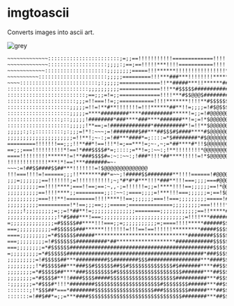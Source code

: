 # imgtoascii
Converts images into ascii art. 

![grey](https://github.com/Roman-0/imgtoascii/assets/54517920/6f63f9b6-bd32-43d7-941a-b31ce053536c)


~~~~~~~~~~~~~~~:::::::::::::::::;;;;=====!!!!!!!!===!================!!!!!!!!!!!!
~~~~~~~~~~~~~:::::::::::::::::::::::;=;;==!!!!!!!!!!!=============!!!!!!!!!!!!!!
~~~~~~~~~~~~~:::::::::::::::::::;;;;:;==;==!!!!!***!!!!===========!!!!!!!*******
~~~~~~~~~~~~::::::::::::::::::::;;;;;;;;=====!!!******!!!!!!!!!!!!!!!!*!*****###
~~~~~~~~~~::::::::::::::::::::::;;;;;=========!!!***###***!!!!!!!!*********#####
~~~~:::::::::::::::::::::::::;:;;;;;=============!!**#####***!!******###########
::::::::::::::::::::::::::;;;;;;;;;;=============!!!**#$$$$$#################$$$
:::::::::::::::::::::::::;==;;;=!=;;=============!!!!***#$$@@@$########$$$$$$$@@
::::::::::::::::::::::;;;=!!===!!=;;===========!!!!*******!!!!**#$$$$$$$$$$$$$@@
::::::::::::::::::::;;;;;=!!=!**#**!!!!!!!=!!!******##**!!=;;;;=!#$@$$$$$@@@@@@@
::::::::::::::::::::;;;;;=****#########****##########*****!=;;=!#@@@@@@@@@@@@@@@
:::::::::::::::::;::;;;;;!########*###****###****#######**!=;=!*$@@@@@@@@@@@@@@@
::::::::::::::::::::;;;;;!**==;=!#############*##########*!=!!**$@@@@@@@@@@@@@@@
;;;;;:;:;:::::::::;:;;;=!*!:~~~;=!########$##***##$$$#$####****#$@@@@@@@@@@@@@@@
;;;;;;;;;;;;;;;;;;;;;=!!**!;~-:;=!##***####*=;::::=*$########*#$@@@@@@@@@@@@@@@@
=========!!!!!!!==;;;!!**##*!==!!!*!=;==***!=;~-,~;=*##****#*!!$@@@@@@@@@@@@@@@@
==;;;===!!!!!!!!!!*!==!*###$$$$#*=;::::;=**!=;:~~:;!**!!!!!!!!*@@@@@@@@@@@@@@@@@
====!!!!!!!!!******!=!**###$$$$#=:~::~~:;!###*!!!*##****!!!!!=!*$@@@@@@@@@@@@@@@
!!!!!!!!!!!!!***!*!==!***#######=~-~~~:=!##$$####$$##***!!!!!!!=!$@@@@@@@@@@@@@@
!!!===!!!!=!======;;;!!*******##*=~~;!#####$$########**!!!!======!#@@@@@@@@@@@@@
;;;=;;;;;;;==!!!!!!!;=!!!!!!!!!!!;~;*#*#*#***!!!*###**!!!===;;;;===#@@@@@@@@@@@@
;;;;;;;;;;==!!!!****;===!!==;==:~,,-;=!!!!!!=;;=!****!!!!==;;;;;;==!*@@@@@@@@@@@
;;;;;;;;;;==!!!!****;;=========;;::~~:;====;;;;=!***!!!===;;;;;;=;==!$@@@@@@@@@@
;;;;;;;;;;===!!!**!=========!!!!****!!==;;;;;;;===!!===;;;;;;;;;=====!#@@@@@@@@@
;;;;;;;;;;==========!*!==;;;==;;;=====;==============;;;;;;;;;===!!!!!*$@@@@@@@@
;;;;;!;;;;;;;;;=;;=!*##**!=;;;;;;;;;;;;;;========;;;;;;;;;;;;==!!*****#**$@@@@@@@
;;;;;;;;;;;;;;;;!*#$###***!===;;;;;;;;;;;;;;;;;;;;;;;;;;;=!!!!***#######*#$$@@@@
=;;;;;;;;;;;;;;=#$$$$$##****!!!===;;=;;;;;;;;;;;=;====!!!!*****######$$##!*#@@@@
===;;;;;;;;;;;=#$$$$$$###******!!!!!!!=!!!==!==!!!!!!*********#####$$$$$$#**@@@@
====;;;;;;;;;=*#$$$$$$######******************************########$$$$$$$$##@@@@
===;;;;;;;;;=!#$$$$$$$##########*##*******************############$$$$$$$###$@@$
===;;;;;;;;=*#$$$$$$##############################################$$$$$$$$#**$$$
=;;;;;;;;;=*#$$$$$$############################################*###$$$$$$$#**$##
;;;;;;;;;=!#$$$$$##***##########$$########$$$#################***####$$$$$#**###
;;;;;;;;;!*#$$$$$##***###$$#$$$$$$##$$#$$$$$$$$$$$$$$#$#######****##$$$$$$$#!*#*
;;;;;;;;=*#$$$$$##****###$$$$$$$$$#$$$$$$$$$$$$$$$$$$$$$#######***##$$$$$$$#!!**
;;;;;;;;=*#$$$$#**!!####$$$$#####$$$$$$$$$$$$$$$$$$$$$##########***#$$$$$$$#!!**
:;;;;;;;=*#$$$#*!!!*########$$$$$$$$$$$$$$$$$$$$$#$$$$$$$$######***##$$$$$$*=!!!
:::::::;!*$$$##*===*########$$$$$$$$$$$$$$$$$$$###$$$$$$$$######***##$$$$$#*!!!!
:::::::=!##$##*=;;=***####$$$$$$$$$$$$$$$$$$$$$$$$$$$$$$########***##$$$$$*!!!!!
